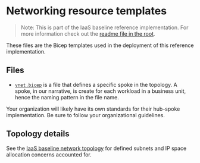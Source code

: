 # Networking resource templates

> Note: This is part of the IaaS baseline reference implementation. For more information check out the [readme file in the root](../README.md).

These files are the Bicep templates used in the deployment of this reference implementation.

## Files

* [`vnet.bicep`](./vnet.bicep) is a file that defines a specific spoke in the topology. A spoke, in our narrative, is create for each workload in a business unit, hence the naming pattern in the file name.

Your organization will likely have its own standards for their hub-spoke implementation. Be sure to follow your organizational guidelines.

## Topology details

See the [IaaS baseline network topology](./topology.md) for defined subnets and IP space allocation concerns accounted for.
